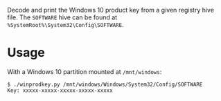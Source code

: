 Decode and print the Windows 10 product key from a given registry hive file.
The `SOFTWARE` hive can be found at `%SystemRoot%\System32\Config\SOFTWARE`.

# Usage

With a Windows 10 partition mounted at `/mnt/windows`:
```
$ ./winprodkey.py /mnt/windows/Windows/System32/Config/SOFTWARE
Key: xxxxx-xxxxx-xxxxx-xxxxx-xxxxx
```